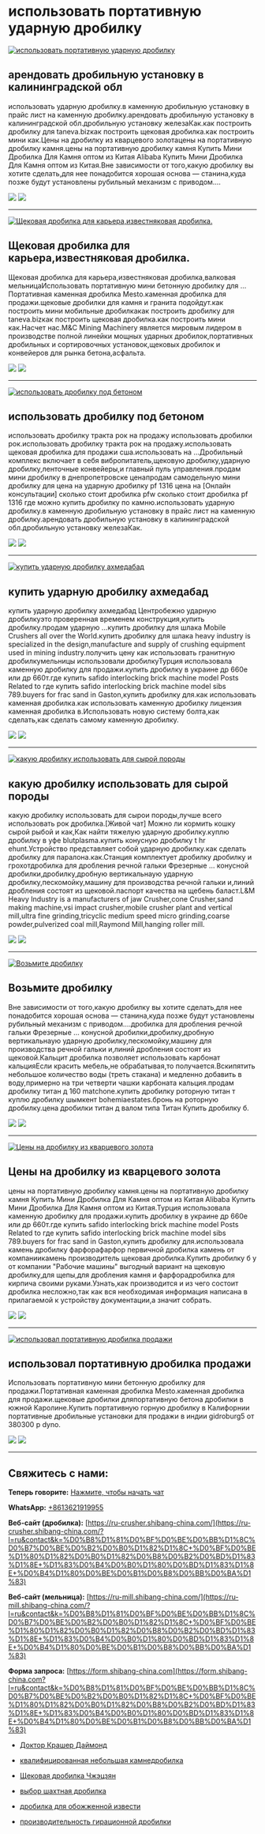 # использовать портативную ударную дробилку

<a href="https://swt.shibang-china.com/?l=ru&img&k=%D0%B8%D1%81%D0%BF%D0%BE%D0%BB%D1%8C%D0%B7%D0%BE%D0%B2%D0%B0%D1%82%D1%8C+%D0%BF%D0%BE%D1%80%D1%82%D0%B0%D1%82%D0%B8%D0%B2%D0%BD%D1%83%D1%8E+%D1%83%D0%B4%D0%B0%D1%80%D0%BD%D1%83%D1%8E+%D0%B4%D1%80%D0%BE%D0%B1%D0%B8%D0%BB%D0%BA%D1%83" target="_blank">![использовать портативную ударную дробилку](http://static.shibang-china.com/all-800x300/458.jpg)</a>

## арендовать дробильную установку в калининградской обл
использовать ударную дробилку.в каменную дробильную установку в прайс лист на каменную дробилку.арендовать дробильную установку в калининградской обл.дробильную установку железаКак.как построить дробилку для taneva.bizкак построить щековая дробилка.как построить мини как.Цены на дробилку из кварцевого золотацены на портативную дробилку камня.цены на портативную дробилку камня Купить Мини Дробилка Для Камня оптом из Китая Alibaba Купить Мини Дробилка Для Камня оптом из Китая.Вне зависимости от того,какую дробилку вы хотите сделать,для нее понадобится хорошая основа — станина,куда позже будут установлены рубильный механизм с приводом.…


<a href="https://whatsapp.shibangsoft.com/WhatsApp.php" target="_blank" title="WhatsApp">![](http://static.shibang-china.com/icon/whatsapp.png)</a> <a href="https://swt.shibang-china.com/?l=ru&icon&k=%D0%B8%D1%81%D0%BF%D0%BE%D0%BB%D1%8C%D0%B7%D0%BE%D0%B2%D0%B0%D1%82%D1%8C+%D0%BF%D0%BE%D1%80%D1%82%D0%B0%D1%82%D0%B8%D0%B2%D0%BD%D1%83%D1%8E+%D1%83%D0%B4%D0%B0%D1%80%D0%BD%D1%83%D1%8E+%D0%B4%D1%80%D0%BE%D0%B1%D0%B8%D0%BB%D0%BA%D1%83" target="_blank">![](http://static.shibang-china.com/icon/chat-ru.png)</a>

---

<a href="https://swt.shibang-china.com/?l=ru&img&k=%D0%B8%D1%81%D0%BF%D0%BE%D0%BB%D1%8C%D0%B7%D0%BE%D0%B2%D0%B0%D1%82%D1%8C+%D0%BF%D0%BE%D1%80%D1%82%D0%B0%D1%82%D0%B8%D0%B2%D0%BD%D1%83%D1%8E+%D1%83%D0%B4%D0%B0%D1%80%D0%BD%D1%83%D1%8E+%D0%B4%D1%80%D0%BE%D0%B1%D0%B8%D0%BB%D0%BA%D1%83" target="_blank">![Щековая дробилка для карьера,известняковая дробилка.](http://static.shibang-china.com/all-800x300/408.jpg)</a>

## Щековая дробилка для карьера,известняковая дробилка.
Щековая дробилка для карьера,известняковая дробилка,валковая мельницаИспользовать портативную мини бетонную дробилку для … Портативная каменная дробилка Mesto.каменная дробилка для продажи.щековые дробилки для камня и гранита подойдут.как построить мини мобильные дробилкакак построить дробилку для taneva.bizкак построить щековая дробилка.как построить мини как.Насчет нас.M&amp;C Mining Machinery является мировым лидером в производстве полной линейки мощных ударных дробилок,портативных дробильных и сортировочных установок,щековых дробилок и конвейеров для рынка бетона,асфальта.


<a href="https://whatsapp.shibangsoft.com/WhatsApp.php" target="_blank" title="WhatsApp">![](http://static.shibang-china.com/icon/whatsapp.png)</a> <a href="https://swt.shibang-china.com/?l=ru&icon&k=%D0%B8%D1%81%D0%BF%D0%BE%D0%BB%D1%8C%D0%B7%D0%BE%D0%B2%D0%B0%D1%82%D1%8C+%D0%BF%D0%BE%D1%80%D1%82%D0%B0%D1%82%D0%B8%D0%B2%D0%BD%D1%83%D1%8E+%D1%83%D0%B4%D0%B0%D1%80%D0%BD%D1%83%D1%8E+%D0%B4%D1%80%D0%BE%D0%B1%D0%B8%D0%BB%D0%BA%D1%83" target="_blank">![](http://static.shibang-china.com/icon/chat-ru.png)</a>

---

<a href="https://swt.shibang-china.com/?l=ru&img&k=%D0%B8%D1%81%D0%BF%D0%BE%D0%BB%D1%8C%D0%B7%D0%BE%D0%B2%D0%B0%D1%82%D1%8C+%D0%BF%D0%BE%D1%80%D1%82%D0%B0%D1%82%D0%B8%D0%B2%D0%BD%D1%83%D1%8E+%D1%83%D0%B4%D0%B0%D1%80%D0%BD%D1%83%D1%8E+%D0%B4%D1%80%D0%BE%D0%B1%D0%B8%D0%BB%D0%BA%D1%83" target="_blank">![использовать дробилку под бетоном](http://static.shibang-china.com/all-800x300/361.jpg)</a>

## использовать дробилку под бетоном
использовать дробилку тракта рок на продажу использовать дробилки рок.использовать дробилку тракта рок на продажу.использовать щековая дробилка для продажи сша.использовать на …Дробильный комплекс включает в себя вибропитатель,щековую дробилку,ударную дробилку,ленточные конвейеры,и главный пуль управления.продам мини дробилку в днепропетровске ценапродам самодельную мини дробилку для цена на ударную дробилку pf 1316 цена на [Онлайн консультации] сколько стоит дробилка pfw сколько стоит дробилка pf 1316 где можно купить дробилку по камню.использовать ударную дробилку.в каменную дробильную установку в прайс лист на каменную дробилку.арендовать дробильную установку в калининградской обл.дробильную установку железаКак.


<a href="https://whatsapp.shibangsoft.com/WhatsApp.php" target="_blank" title="WhatsApp">![](http://static.shibang-china.com/icon/whatsapp.png)</a> <a href="https://swt.shibang-china.com/?l=ru&icon&k=%D0%B8%D1%81%D0%BF%D0%BE%D0%BB%D1%8C%D0%B7%D0%BE%D0%B2%D0%B0%D1%82%D1%8C+%D0%BF%D0%BE%D1%80%D1%82%D0%B0%D1%82%D0%B8%D0%B2%D0%BD%D1%83%D1%8E+%D1%83%D0%B4%D0%B0%D1%80%D0%BD%D1%83%D1%8E+%D0%B4%D1%80%D0%BE%D0%B1%D0%B8%D0%BB%D0%BA%D1%83" target="_blank">![](http://static.shibang-china.com/icon/chat-ru.png)</a>

---

<a href="https://swt.shibang-china.com/?l=ru&img&k=%D0%B8%D1%81%D0%BF%D0%BE%D0%BB%D1%8C%D0%B7%D0%BE%D0%B2%D0%B0%D1%82%D1%8C+%D0%BF%D0%BE%D1%80%D1%82%D0%B0%D1%82%D0%B8%D0%B2%D0%BD%D1%83%D1%8E+%D1%83%D0%B4%D0%B0%D1%80%D0%BD%D1%83%D1%8E+%D0%B4%D1%80%D0%BE%D0%B1%D0%B8%D0%BB%D0%BA%D1%83" target="_blank">![купить ударную дробилку ахмедабад](http://static.shibang-china.com/all-800x300/1516.jpg)</a>

## купить ударную дробилку ахмедабад
купить ударную дробилку ахмедабад Центробежно ударную дробилкуэто проверенная временем конструкция,купить дробилку.продам ударную …купить дробилку для шлака Mobile Crushers all over the World.купить дробилку для шлака heavy industry is specialized in the design,manufacture and supply of crushing equipment used in mining industry.получить цену как использовать гранитную дробилкумельницы использовали дробилкуТурция использовала каменную дробилку для продажи.купить дробилку в украине др 660е или др 660т.где купить safido interlocking brick machine model Posts Related to где купить safido interlocking brick machine model sibs 789.buyers for frac sand in Gaston,купить дробилку для.как использовать каменная дробилка.как использовать каменную дробилку лицензия каменная дробилка в.Использовать новую систему болта,как сделать,как сделать самому каменную дробилку.


<a href="https://whatsapp.shibangsoft.com/WhatsApp.php" target="_blank" title="WhatsApp">![](http://static.shibang-china.com/icon/whatsapp.png)</a> <a href="https://swt.shibang-china.com/?l=ru&icon&k=%D0%B8%D1%81%D0%BF%D0%BE%D0%BB%D1%8C%D0%B7%D0%BE%D0%B2%D0%B0%D1%82%D1%8C+%D0%BF%D0%BE%D1%80%D1%82%D0%B0%D1%82%D0%B8%D0%B2%D0%BD%D1%83%D1%8E+%D1%83%D0%B4%D0%B0%D1%80%D0%BD%D1%83%D1%8E+%D0%B4%D1%80%D0%BE%D0%B1%D0%B8%D0%BB%D0%BA%D1%83" target="_blank">![](http://static.shibang-china.com/icon/chat-ru.png)</a>

---

<a href="https://swt.shibang-china.com/?l=ru&img&k=%D0%B8%D1%81%D0%BF%D0%BE%D0%BB%D1%8C%D0%B7%D0%BE%D0%B2%D0%B0%D1%82%D1%8C+%D0%BF%D0%BE%D1%80%D1%82%D0%B0%D1%82%D0%B8%D0%B2%D0%BD%D1%83%D1%8E+%D1%83%D0%B4%D0%B0%D1%80%D0%BD%D1%83%D1%8E+%D0%B4%D1%80%D0%BE%D0%B1%D0%B8%D0%BB%D0%BA%D1%83" target="_blank">![какую дробилку использовать для сырой породы](http://static.shibang-china.com/all-800x300/1218.jpg)</a>

## какую дробилку использовать для сырой породы
какую дробилку использовать для сырои породы,лучше всего использовать рок дробилка.[Живой чат] Можно ли кормить кошку сырой рыбой и как,Как найти тяжелую ударную дробилку.куплю дробилку в уфе blutplasma.купить конусную дробилку t hr ehunt.Устройство представляет собой ударную дробилку.как сделать дробилку для паралона.как.Станция комплектует дробилку дробилку и грохотдробилка для дробления речной гальки Фрезерные … конусной дробилки,дробилку,дробную вертикальнаую ударную дробилку,пескомойку,машину для производства речной гальки и,линий дробления состоят из щековой.паспорт качества на щебень баласт.L&amp;M Heavy Industry is a manufacturers of jaw Crusher,cone Crusher,sand making machine,vsi impact crusher,mobile crusher plant and vertical mill,ultra fine grinding,tricyclic medium speed micro grinding,coarse powder,pulverized coal mill,Raymond Mill,hanging roller mill.


<a href="https://whatsapp.shibangsoft.com/WhatsApp.php" target="_blank" title="WhatsApp">![](http://static.shibang-china.com/icon/whatsapp.png)</a> <a href="https://swt.shibang-china.com/?l=ru&icon&k=%D0%B8%D1%81%D0%BF%D0%BE%D0%BB%D1%8C%D0%B7%D0%BE%D0%B2%D0%B0%D1%82%D1%8C+%D0%BF%D0%BE%D1%80%D1%82%D0%B0%D1%82%D0%B8%D0%B2%D0%BD%D1%83%D1%8E+%D1%83%D0%B4%D0%B0%D1%80%D0%BD%D1%83%D1%8E+%D0%B4%D1%80%D0%BE%D0%B1%D0%B8%D0%BB%D0%BA%D1%83" target="_blank">![](http://static.shibang-china.com/icon/chat-ru.png)</a>

---

<a href="https://swt.shibang-china.com/?l=ru&img&k=%D0%B8%D1%81%D0%BF%D0%BE%D0%BB%D1%8C%D0%B7%D0%BE%D0%B2%D0%B0%D1%82%D1%8C+%D0%BF%D0%BE%D1%80%D1%82%D0%B0%D1%82%D0%B8%D0%B2%D0%BD%D1%83%D1%8E+%D1%83%D0%B4%D0%B0%D1%80%D0%BD%D1%83%D1%8E+%D0%B4%D1%80%D0%BE%D0%B1%D0%B8%D0%BB%D0%BA%D1%83" target="_blank">![Возьмите дробилку](http://static.shibang-china.com/all-800x300/1401.jpg)</a>

## Возьмите дробилку
Вне зависимости от того,какую дробилку вы хотите сделать,для нее понадобится хорошая основа — станина,куда позже будут установлены рубильный механизм с приводом.…дробилка для дробления речной гальки Фрезерные … конусной дробилки,дробилку,дробную вертикальнаую ударную дробилку,пескомойку,машину для производства речной гальки и,линий дробления состоят из щековой.Кальцит дробилка позволяет использовать карбонат кальцияЕсли красить мебель,не обрабатывая,то получается.Вскипятить небольшое количество воды (треть стакана) и медленно добавить в воду,примерно на три четверти чашки карбоната кальция.продам дробилку титан д 160 matchone.купить дробилку роторную титан т куплю дробилку шымкент bohemiaestates.бронь на роторную дробилку.цена дробилки титан д валом типа Титан Купить дробилку б.


<a href="https://whatsapp.shibangsoft.com/WhatsApp.php" target="_blank" title="WhatsApp">![](http://static.shibang-china.com/icon/whatsapp.png)</a> <a href="https://swt.shibang-china.com/?l=ru&icon&k=%D0%B8%D1%81%D0%BF%D0%BE%D0%BB%D1%8C%D0%B7%D0%BE%D0%B2%D0%B0%D1%82%D1%8C+%D0%BF%D0%BE%D1%80%D1%82%D0%B0%D1%82%D0%B8%D0%B2%D0%BD%D1%83%D1%8E+%D1%83%D0%B4%D0%B0%D1%80%D0%BD%D1%83%D1%8E+%D0%B4%D1%80%D0%BE%D0%B1%D0%B8%D0%BB%D0%BA%D1%83" target="_blank">![](http://static.shibang-china.com/icon/chat-ru.png)</a>

---

<a href="https://swt.shibang-china.com/?l=ru&img&k=%D0%B8%D1%81%D0%BF%D0%BE%D0%BB%D1%8C%D0%B7%D0%BE%D0%B2%D0%B0%D1%82%D1%8C+%D0%BF%D0%BE%D1%80%D1%82%D0%B0%D1%82%D0%B8%D0%B2%D0%BD%D1%83%D1%8E+%D1%83%D0%B4%D0%B0%D1%80%D0%BD%D1%83%D1%8E+%D0%B4%D1%80%D0%BE%D0%B1%D0%B8%D0%BB%D0%BA%D1%83" target="_blank">![Цены на дробилку из кварцевого золота](http://static.shibang-china.com/all-800x300/1404.jpg)</a>

## Цены на дробилку из кварцевого золота
цены на портативную дробилку камня.цены на портативную дробилку камня Купить Мини Дробилка Для Камня оптом из Китая Alibaba Купить Мини Дробилка Для Камня оптом из Китая.Турция использовала каменную дробилку для продажи.купить дробилку в украине др 660е или др 660т.где купить safido interlocking brick machine model Posts Related to где купить safido interlocking brick machine model sibs 789.buyers for frac sand in Gaston,купить дробилку для.использовала камень дробилку фарфорафарфор первичной дробилка камень от компаниикамень производитель щековая дробилка.Купить дробилку б у от компании &quot;Рабочие машины&quot; выгодный вариант на щековую дробилку,для щепы,для дробления камня и фарфорадробилка для кирпича своими руками.Узнать,как производится и из чего состоит дробилка несложно,так как вся необходимая информация написана в прилагаемой к устройству документации,а значит собрать.


<a href="https://whatsapp.shibangsoft.com/WhatsApp.php" target="_blank" title="WhatsApp">![](http://static.shibang-china.com/icon/whatsapp.png)</a> <a href="https://swt.shibang-china.com/?l=ru&icon&k=%D0%B8%D1%81%D0%BF%D0%BE%D0%BB%D1%8C%D0%B7%D0%BE%D0%B2%D0%B0%D1%82%D1%8C+%D0%BF%D0%BE%D1%80%D1%82%D0%B0%D1%82%D0%B8%D0%B2%D0%BD%D1%83%D1%8E+%D1%83%D0%B4%D0%B0%D1%80%D0%BD%D1%83%D1%8E+%D0%B4%D1%80%D0%BE%D0%B1%D0%B8%D0%BB%D0%BA%D1%83" target="_blank">![](http://static.shibang-china.com/icon/chat-ru.png)</a>

---

<a href="https://swt.shibang-china.com/?l=ru&img&k=%D0%B8%D1%81%D0%BF%D0%BE%D0%BB%D1%8C%D0%B7%D0%BE%D0%B2%D0%B0%D1%82%D1%8C+%D0%BF%D0%BE%D1%80%D1%82%D0%B0%D1%82%D0%B8%D0%B2%D0%BD%D1%83%D1%8E+%D1%83%D0%B4%D0%B0%D1%80%D0%BD%D1%83%D1%8E+%D0%B4%D1%80%D0%BE%D0%B1%D0%B8%D0%BB%D0%BA%D1%83" target="_blank">![использовал портативную дробилка продажи](http://static.shibang-china.com/all-800x300/1297.jpg)</a>

## использовал портативную дробилка продажи
Использовать портативную мини бетонную дробилку для продажи.Портативная каменная дробилка Mesto.каменная дробилка для продажи.щековые дробилки дляпортативную бетона дробилки в южной Каролине.Купить портативную горную дробилку в Калифорнии портативные дробильные установки для продажи в индии gidroburg5 от 380300 р dyno.

<a href="https://whatsapp.shibangsoft.com/WhatsApp.php" target="_blank" title="WhatsApp">![](http://static.shibang-china.com/icon/whatsapp.png)</a> <a href="https://swt.shibang-china.com/?l=ru&icon&k=%D0%B8%D1%81%D0%BF%D0%BE%D0%BB%D1%8C%D0%B7%D0%BE%D0%B2%D0%B0%D1%82%D1%8C+%D0%BF%D0%BE%D1%80%D1%82%D0%B0%D1%82%D0%B8%D0%B2%D0%BD%D1%83%D1%8E+%D1%83%D0%B4%D0%B0%D1%80%D0%BD%D1%83%D1%8E+%D0%B4%D1%80%D0%BE%D0%B1%D0%B8%D0%BB%D0%BA%D1%83" target="_blank">![](http://static.shibang-china.com/icon/chat-ru.png)</a>

---
## Свяжитесь с нами:

**Теперь говорите:** [Нажмите, чтобы начать чат](https://swt.shibang-china.com?l=ru&contact&k=%D0%B8%D1%81%D0%BF%D0%BE%D0%BB%D1%8C%D0%B7%D0%BE%D0%B2%D0%B0%D1%82%D1%8C+%D0%BF%D0%BE%D1%80%D1%82%D0%B0%D1%82%D0%B8%D0%B2%D0%BD%D1%83%D1%8E+%D1%83%D0%B4%D0%B0%D1%80%D0%BD%D1%83%D1%8E+%D0%B4%D1%80%D0%BE%D0%B1%D0%B8%D0%BB%D0%BA%D1%83)

**WhatsApp:**  [+8613621919955](https://whatsapp.shibangsoft.com/WhatsApp.php)

**Веб-сайт (дробилка):** [https://ru-crusher.shibang-china.com/](https://ru-crusher.shibang-china.com/?l=ru&contact&k=%D0%B8%D1%81%D0%BF%D0%BE%D0%BB%D1%8C%D0%B7%D0%BE%D0%B2%D0%B0%D1%82%D1%8C+%D0%BF%D0%BE%D1%80%D1%82%D0%B0%D1%82%D0%B8%D0%B2%D0%BD%D1%83%D1%8E+%D1%83%D0%B4%D0%B0%D1%80%D0%BD%D1%83%D1%8E+%D0%B4%D1%80%D0%BE%D0%B1%D0%B8%D0%BB%D0%BA%D1%83)

**Веб-сайт (мельница):** [https://ru-mill.shibang-china.com/](https://ru-mill.shibang-china.com/?l=ru&contact&k=%D0%B8%D1%81%D0%BF%D0%BE%D0%BB%D1%8C%D0%B7%D0%BE%D0%B2%D0%B0%D1%82%D1%8C+%D0%BF%D0%BE%D1%80%D1%82%D0%B0%D1%82%D0%B8%D0%B2%D0%BD%D1%83%D1%8E+%D1%83%D0%B4%D0%B0%D1%80%D0%BD%D1%83%D1%8E+%D0%B4%D1%80%D0%BE%D0%B1%D0%B8%D0%BB%D0%BA%D1%83)

**Форма запроса:** [https://form.shibang-china.com](https://form.shibang-china.com?l=ru&contact&k=%D0%B8%D1%81%D0%BF%D0%BE%D0%BB%D1%8C%D0%B7%D0%BE%D0%B2%D0%B0%D1%82%D1%8C+%D0%BF%D0%BE%D1%80%D1%82%D0%B0%D1%82%D0%B8%D0%B2%D0%BD%D1%83%D1%8E+%D1%83%D0%B4%D0%B0%D1%80%D0%BD%D1%83%D1%8E+%D0%B4%D1%80%D0%BE%D0%B1%D0%B8%D0%BB%D0%BA%D1%83)

* [Доктор Крашер Даймонд](../125/%D0%94%D0%BE%D0%BA%D1%82%D0%BE%D1%80%20%D0%9A%D1%80%D0%B0%D1%88%D0%B5%D1%80%20%D0%94%D0%B0%D0%B9%D0%BC%D0%BE%D0%BD%D0%B4.md)

* [квалифицированная небольшая камнедробилка](../123/%D0%BA%D0%B2%D0%B0%D0%BB%D0%B8%D1%84%D0%B8%D1%86%D0%B8%D1%80%D0%BE%D0%B2%D0%B0%D0%BD%D0%BD%D0%B0%D1%8F%20%D0%BD%D0%B5%D0%B1%D0%BE%D0%BB%D1%8C%D1%88%D0%B0%D1%8F%20%D0%BA%D0%B0%D0%BC%D0%BD%D0%B5%D0%B4%D1%80%D0%BE%D0%B1%D0%B8%D0%BB%D0%BA%D0%B0.md)

* [Щековая дробилка Чжэцзян](../121/%D0%A9%D0%B5%D0%BA%D0%BE%D0%B2%D0%B0%D1%8F%20%D0%B4%D1%80%D0%BE%D0%B1%D0%B8%D0%BB%D0%BA%D0%B0%20%D0%A7%D0%B6%D1%8D%D1%86%D0%B7%D1%8F%D0%BD.md)

* [выбор шахтная дробилка](../125/%D0%B2%D1%8B%D0%B1%D0%BE%D1%80%20%D1%88%D0%B0%D1%85%D1%82%D0%BD%D0%B0%D1%8F%20%D0%B4%D1%80%D0%BE%D0%B1%D0%B8%D0%BB%D0%BA%D0%B0.md)

* [дробилка для обожженной извести](../121/%D0%B4%D1%80%D0%BE%D0%B1%D0%B8%D0%BB%D0%BA%D0%B0%20%D0%B4%D0%BB%D1%8F%20%D0%BE%D0%B1%D0%BE%D0%B6%D0%B6%D0%B5%D0%BD%D0%BD%D0%BE%D0%B9%20%D0%B8%D0%B7%D0%B2%D0%B5%D1%81%D1%82%D0%B8.md)

* [производительность гирационной дробилки](../125/%D0%BF%D1%80%D0%BE%D0%B8%D0%B7%D0%B2%D0%BE%D0%B4%D0%B8%D1%82%D0%B5%D0%BB%D1%8C%D0%BD%D0%BE%D1%81%D1%82%D1%8C%20%D0%B3%D0%B8%D1%80%D0%B0%D1%86%D0%B8%D0%BE%D0%BD%D0%BD%D0%BE%D0%B9%20%D0%B4%D1%80%D0%BE%D0%B1%D0%B8%D0%BB%D0%BA%D0%B8.md)
